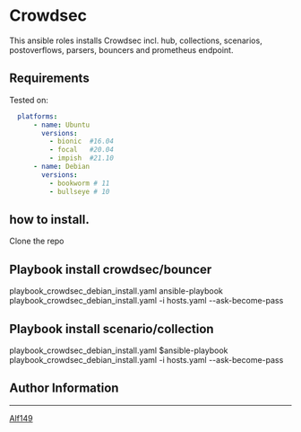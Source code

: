 # Crowdsec
This ansible roles installs Crowdsec incl. hub, collections, scenarios, postoverflows, parsers, bouncers and prometheus endpoint.

## Requirements
Tested on:
```yaml
  platforms:
      - name: Ubuntu
        versions:
          - bionic  #16.04
          - focal   #20.04
          - impish  #21.10
      - name: Debian
        versions:
          - bookworm # 11
          - bullseye # 10
```

## how to install.
Clone the repo

## Playbook install crowdsec/bouncer
playbook_crowdsec_debian_install.yaml
ansible-playbook playbook_crowdsec_debian_install.yaml -i hosts.yaml --ask-become-pass

## Playbook install scenario/collection
playbook_crowdsec_debian_install.yaml
$ansible-playbook playbook_crowdsec_debian_install.yaml -i hosts.yaml --ask-become-pass


## Author Information
------------------

[Alf149](https://github.com/alf149) 
